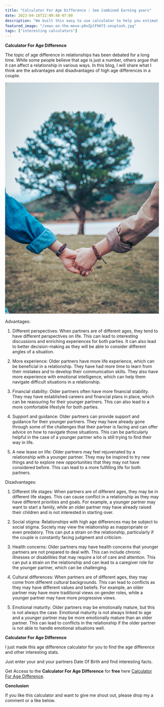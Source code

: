 ```yaml
---
title: "Calculator For Age Difference : See Combined Earning years"
date: 2023-04-16T22:09:48-07:00
description: "We built this easy to use calculator to help you estimat exact costs for your next road trip"
featured_image: "/vows-on-the-move-p0vZplFhKYI-unsplash.jpg"
tags: ["interesting calculators"]
---
```



<!-- This is **bold** text, and this is *emphasized* text.

Visit the [Hugo](https://gohugo.io) website! -->

**Calculator For Age Difference**

The topic of age difference in relationships has been debated for a long time. While some people believe that age is just a number, others argue that it can affect a relationship in various ways. In this blog, I will share what I think are the advantages and disadvantages of high age differences in a couple.

![Calculator For Age Difference](/d-ng-h-u-CCjgYjUudxE-unsplash.jpg)

Advantages:


1. Different perspectives: When partners are of different ages, they tend to have different perspectives on life. This can lead to interesting discussions and enriching experiences for both parties. It can also lead to better decision-making as they will be able to consider different angles of a situation.

2. More experience: Older partners have more life experience, which can be beneficial in a relationship. They have had more time to learn from their mistakes and to develop their communication skills. They also have more experience with emotional intelligence, which can help them navigate difficult situations in a relationship.

3. Financial stability: Older partners often have more financial stability. They may have established careers and financial plans in place, which can be reassuring for their younger partners. This can also lead to a more comfortable lifestyle for both parties.

4. Support and guidance: Older partners can provide support and guidance for their younger partners. They may have already gone through some of the challenges that their partner is facing and can offer advice on how to navigate those situations. This can be particularly helpful in the case of a younger partner who is still trying to find their way in life.

5. A new lease on life: Older partners may feel rejuvenated by a relationship with a younger partner. They may be inspired to try new things and to explore new opportunities that they may not have considered before. This can lead to a more fulfilling life for both partners.

Disadvantages:

1. Different life stages: When partners are of different ages, they may be in different life stages. This can cause conflict in a relationship as they may have different priorities and goals. For example, a younger partner may want to start a family, while an older partner may have already raised their children and is not interested in starting over.

2. Social stigma: Relationships with high age differences may be subject to social stigma. Society may view the relationship as inappropriate or even predatory. This can put a strain on the relationship, particularly if the couple is constantly facing judgment and criticism.

3. Health concerns: Older partners may have health concerns that younger partners are not prepared to deal with. This can include chronic illnesses or disabilities that may require a lot of care and attention. This can put a strain on the relationship and can lead to a caregiver role for the younger partner, which can be challenging.

4. Cultural differences: When partners are of different ages, they may come from different cultural backgrounds. This can lead to conflicts as they may have different values and beliefs. For example, an older partner may have more traditional views on gender roles, while a younger partner may have more progressive views.

5. Emotional maturity: Older partners may be emotionally mature, but this is not always the case. Emotional maturity is not always linked to age and a younger partner may be more emotionally mature than an older partner. This can lead to conflicts in the relationship if the older partner is not able to handle emotional situations well.



**Calculator For Age Difference**

I just made this age difference calculator for you to find the age difference and other interesting stats.

Just enter your and your partners Date Of Birth and find interesting facts.

<!-- ![Age Difference](/roadtrip_calculator.png) -->

Get Access to the **Calculator For Age Difference** for **free** here [Calculator For Age Difference](/subsrcibe/). 


**Conclusion**

If you like this calculator and want to give me shout out, please drop my a comment or a like below.